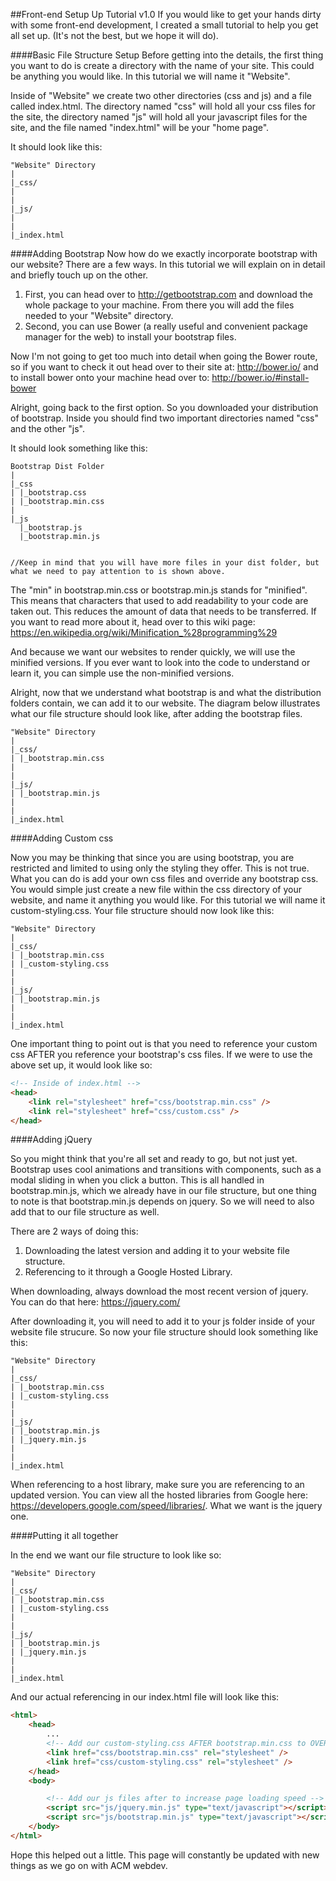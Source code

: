 ##Front-end Setup Up Tutorial v1.0
If you would like to get your hands dirty with some front-end development, I created a small tutorial to help you get all set up. (It's not the best, but we hope it will do).

####Basic File Structure Setup
Before getting into the details, the first thing you want to do is create a directory with the name of your site. This could be anything you would like. In this tutorial we will name it "Website".

Inside of "Website" we create two other directories (css and js) and a file called index.html. The directory named "css" will hold all your css files for the site, the directory named "js" will hold all your javascript files for the site, and the file named "index.html" will be your "home page". 

It should look like this:
    
    "Website" Directory
    |
    |_css/
    | 
    |
    |_js/
    | 
    |
    |_index.html

####Adding Bootstrap
Now how do we exactly incorporate bootstrap with our website? There are a few ways. In this tutorial we will explain on in detail and briefly touch up on the other.

1. First, you can head over to http://getbootstrap.com and download the whole package to your machine. From there you will add the files needed to your "Website" directory.
2. Second, you can use Bower (a really useful and convenient package manager for the web) to install your bootstrap files.

Now I'm not going to get too much into detail when going the Bower route, so if you want to check it out head over to their site at: http://bower.io/ and to install bower onto your machine head over to: http://bower.io/#install-bower 

Alright, going back to the first option. So you downloaded your distribution of bootstrap. Inside you should find two important directories named "css" and the other "js". 

It should look something like this:

    Bootstrap Dist Folder
    |
    |_css
    | |_bootstrap.css
    | |_bootstrap.min.css
    |
    |_js
      |_bootstrap.js
      |_bootstrap.min.js
    

    //Keep in mind that you will have more files in your dist folder, but what we need to pay attention to is shown above.

The "min" in bootstrap.min.css or bootstrap.min.js stands for "minified". This means that characters that used to add readability to your code are taken out. This reduces the amount of data that needs to be transferred. If you want to read more about it, head over to this wiki page: https://en.wikipedia.org/wiki/Minification_%28programming%29

And because we want our websites to render quickly, we will use the minified versions. If you ever want to look into the code to understand or learn it, you can simple use the non-minified versions.

Alright, now that we understand what bootstrap is and what the distribution folders contain, we can add it to our website. The diagram below illustrates what our file structure should look like, after adding the bootstrap files.


    "Website" Directory
    |
    |_css/
    | |_bootstrap.min.css
    | 
    |
    |_js/
    | |_bootstrap.min.js
    | 
    |
    |_index.html

####Adding Custom css 

Now you may be thinking that since you are using bootstrap, you are restricted and limited to using only the styling they offer. This is not true. What you can do is add your own css files and override any bootstrap css. You would simple just create a new file within the css directory of your website, and name it anything you would like. For this tutorial we will name it custom-styling.css. Your file structure should now look like this:

    "Website" Directory
    |
    |_css/
    | |_bootstrap.min.css
    | |_custom-styling.css
    | 
    |
    |_js/
    | |_bootstrap.min.js
    | 
    |
    |_index.html

One important thing to point out is that you need to reference your custom css AFTER you reference your bootstrap's css files. If we were to use the above set up, it would look like so:


```html
<!-- Inside of index.html -->
<head>
	<link rel="stylesheet" href="css/bootstrap.min.css" />
	<link rel="stylesheet" href="css/custom.css" />
</head>
```
####Adding jQuery

So you might think that you're all set and ready to go, but not just yet. Bootstrap uses cool animations and transitions with components, such as a modal sliding in when you click a button. This is all handled in bootstrap.min.js, which we already have in our file structure, but one thing to note is that bootstrap.min.js depends on jquery. So we will need to also add that to our file structure as well.

There are 2 ways of doing this:

1. Downloading the latest version and adding it to your website file structure.
2. Referencing to it through a Google Hosted Library.

When downloading, always download the most recent version of jquery. You can do that here: https://jquery.com/

After downloading it, you will need to add it to your js folder inside of your website file strucure. So now your file structure should look something like this:

    "Website" Directory
    |
    |_css/
    | |_bootstrap.min.css
    | |_custom-styling.css
    | 
    |
    |_js/
    | |_bootstrap.min.js
    | |_jquery.min.js
    | 
    |
    |_index.html

When referencing to a host library, make sure you are referencing to an updated version. You can view all the hosted libraries from Google here: https://developers.google.com/speed/libraries/. What we want is the jquery one.

####Putting it all together

In the end we want our file structure to look like so:

    "Website" Directory
    |
    |_css/
    | |_bootstrap.min.css
    | |_custom-styling.css
    | 
    |
    |_js/
    | |_bootstrap.min.js
    | |_jquery.min.js
    | 
    |
    |_index.html

And our actual referencing in our index.html file will look like this:
```html
<html>
	<head>
		...
		<!-- Add our custom-styling.css AFTER bootstrap.min.css to OVERRIDE bootstrap -->
		<link href="css/bootstrap.min.css" rel="stylesheet" />
		<link href="css/custom-styling.css" rel="stylesheet" />
	</head>
	<body>

		<!-- Add our js files after to increase page loading speed -->
		<script src="js/jquery.min.js" type="text/javascript"></script>
		<script src="js/bootstrap.min.js" type="text/javascript"></script>
	</body>
</html>
```

Hope this helped out a little. This page will constantly be updated with new things as we go on with ACM webdev.

